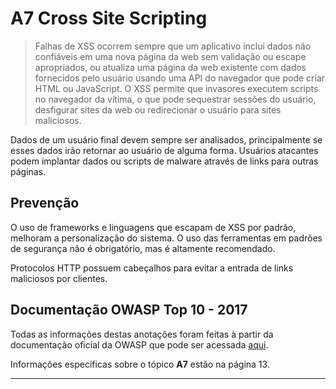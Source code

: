 # A7 Cross Site Scripting

> Falhas de XSS ocorrem sempre que um aplicativo inclui dados não confiáveis em uma nova página da web sem validação ou escape apropriados, ou atualiza uma página da web existente com dados fornecidos pelo usuário usando uma API do navegador que pode criar HTML ou JavaScript. O XSS permite que invasores executem scripts no navegador da vítima, o que pode sequestrar sessões do usuário, desfigurar sites da web ou redirecionar o usuário para sites maliciosos.

Dados de um usuário final devem sempre ser analisados, principalmente se esses dados irão retornar ao usuário de alguma forma. Usuários atacantes podem implantar dados ou scripts de malware através de links para outras páginas.

## Prevenção

O uso de frameworks e linguagens que escapam de XSS por padrão, melhoram a personalização do sistema. O uso das ferramentas em padrões de segurança não é obrigatório, mas é altamente recomendado.

Protocolos HTTP possuem cabeçalhos para evitar a entrada de links maliciosos por clientes.

## Documentação OWASP Top 10 - 2017

Todas as informações destas anotações foram feitas à partir da documentação oficial da OWASP que pode ser acessada [aqui](https://github.com/OWASP/Top10/blob/master/2017/OWASP%20Top%2010-2017%20(en).pdf).

Informações específicas sobre o tópico **A7** estão na página 13.

---
